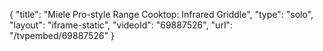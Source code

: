 {
    "title": "Miele Pro-style Range Cooktop: Infrared Griddle",
    "type": "solo",
    "layout": "iframe-static",
    "videoId": "69887526",
    "url": "\/tvpembed\/69887526"
}